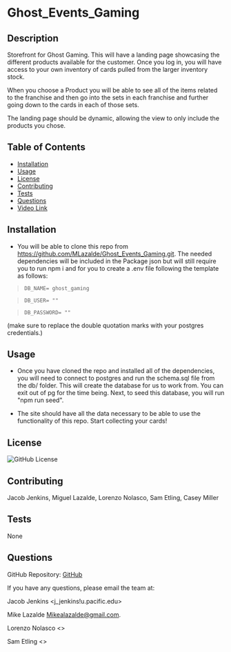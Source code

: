 # Ghost_Events_Gaming

## Description

Storefront for Ghost Gaming. This will have a landing page showcasing the different products available for the customer. Once you log in, you will have access to your own inventory of cards pulled from the larger inventory stock.

When you choose a Product you will be able to see all of the items related to the franchise and then go into the sets in each franchise and further going down to the cards in each of those sets.

The landing page should be dynamic, allowing the view to only include the products you chose.

## Table of Contents

- [Installation](#installation)
- [Usage](#usage)
- [License](#license)
- [Contributing](#contributing)
- [Tests](#tests)
- [Questions](#questions)
- [Video Link](#video-link)

## Installation

- You will be able to clone this repo from https://github.com/MLazalde/Ghost_Events_Gaming.git. The needed dependencies will be included in the Package json but will still require you to run npm i and for you to create a .env file following the template as follows:

> `DB_NAME= ghost_gaming`

> `DB_USER= ""`

> `DB_PASSWORD= ""`

(make sure to replace the double quotation marks with your postgres credentials.)

## Usage

- Once you have cloned the repo and installed all of the dependencies, you will need to connect to postgres and run the schema.sql file from the db/ folder. This will create the database for us to work from. You can exit out of pg for the time being. Next, to seed this database, you will run "npm run seed".

- The site should have all the data necessary to be able to use the functionality of this repo. Start collecting your cards!

## License

![GitHub License](https://img.shields.io/badge/license-None-blue.svg)

## Contributing

Jacob Jenkins, Miguel Lazalde, Lorenzo Nolasco, Sam Etling, Casey Miller

## Tests

None

## Questions

GitHub Repository: [GitHub](https://github.com/MLazalde/Ghost_Events_Gaming.git)

If you have any questions, please email the team at:

Jacob Jenkins <j_jenkins!u.pacific.edu>

Mike Lazalde <Mikealazalde@gmail.com>.

Lorenzo Nolasco <>

Sam Etling <>
